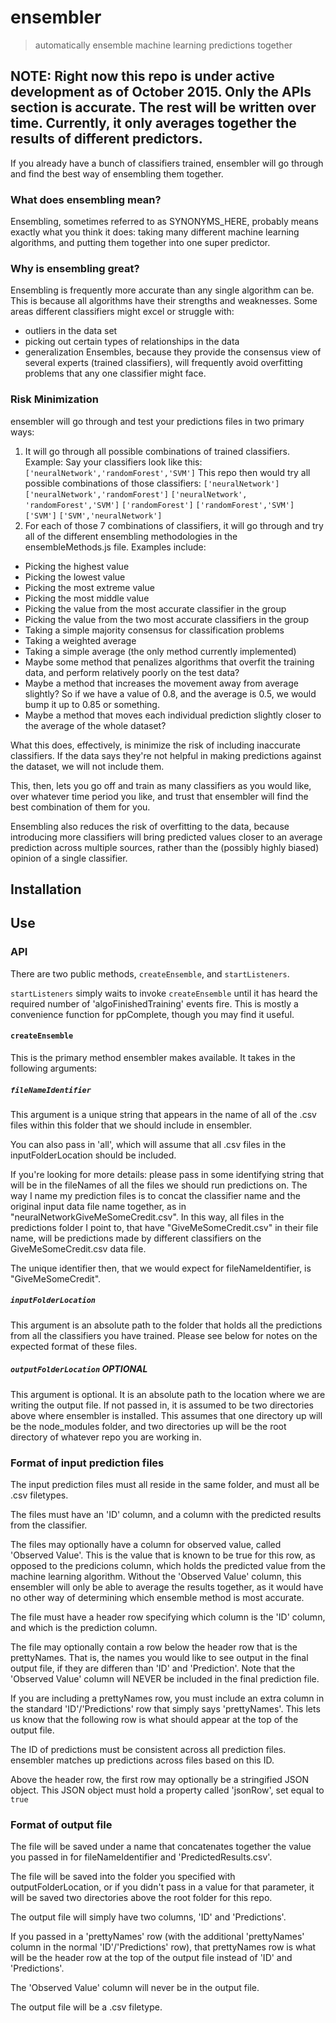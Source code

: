 # ensembler
> automatically ensemble machine learning predictions together

## NOTE: Right now this repo is under active development as of October 2015. Only the APIs section is accurate. The rest will be written over time. Currently, it only averages together the results of different predictors. 

If you already have a bunch of classifiers trained, ensembler will go through and find the best way of ensembling them together. 

### What does ensembling mean?
Ensembling, sometimes referred to as SYNONYMS_HERE, probably means exactly what you think it does: taking many different machine learning algorithms, and putting them together into one super predictor. 

### Why is ensembling great? 
Ensembling is frequently more accurate than any single algorithm can be. This is because all algorithms have their strengths and weaknesses. Some areas different classifiers might excel or struggle with:
  - outliers in the data set
  - picking out certain types of relationships in the data
  - generalization
Ensembles, because they provide the consensus view of several experts (trained classifiers), will frequently avoid overfitting problems that any one classifier might face. 

### Risk Minimization
ensembler will go through and test your predictions files in two primary ways:
1. It will go through all possible combinations of trained classifiers. 
  Example: Say your classifiers look like this: 
  `['neuralNetwork','randomForest','SVM']`
  This repo then would try all possible combinations of those classifiers:
  `['neuralNetwork']`  `['neuralNetwork','randomForest']` `['neuralNetwork', 'randomForest','SVM']`  `['randomForest']`  `['randomForest','SVM']` `['SVM']`  `['SVM','neuralNetwork']`
2. For each of those 7 combinations of classifiers, it will go through and try all of the different ensembling methodologies in the ensembleMethods.js file. 
  Examples include:
  - Picking the highest value
  - Picking the lowest value
  - Picking the most extreme value
  - Picking the most middle value
  - Picking the value from the most accurate classifier in the group
  - Picking the value from the two most accurate classifiers in the group
  - Taking a simple majority consensus for classification problems
  - Taking a weighted average
  - Taking a simple average (the only method currently implemented)
  - Maybe some method that penalizes algorithms that overfit the training data, and perform relatively poorly on the test data? 
  - Maybe a method that increases the movement away from average slightly? So if we have a value of 0.8, and the average is 0.5, we would bump it up to 0.85 or something. 
  - Maybe a method that moves each individual prediction slightly closer to the average of the whole dataset? 

What this does, effectively, is  minimize the risk of including inaccurate classifiers. If the data says they're not helpful in making predictions against the dataset, we will not include them. 

This, then, lets you go off and train as many classifiers as you would like, over whatever time period you like, and trust that ensembler will find the best combination of them for you. 

Ensembling also reduces the risk of overfitting to the data, because introducing more classifiers will bring predicted values closer to an average prediction across multiple sources, rather than the (possibly highly biased) opinion of a single classifier. 

## Installation


## Use


### API
There are two public methods, `createEnsemble`, and `startListeners`. 

`startListeners` simply waits to invoke `createEnsemble` until it has heard the required number of 'algoFinishedTraining' events fire. This is mostly a convenience function for ppComplete, though you may find it useful. 

#### `createEnsemble`
This is the primary method ensembler makes available. 
It takes in the following arguments:

##### `fileNameIdentifier`
This argument is a unique string that appears in the name of all of the .csv files within this folder that we should include in ensembler. 

You can also pass in 'all', which will assume that all .csv files in the inputFolderLocation should be included. 

  If you're looking for more details: please pass in some identifying string that will be in the fileNames of all the files we should run predictions on. The way I name my prediction files is to concat the classifier name and the original input data file name together, as in "neuralNetworkGiveMeSomeCredit.csv". In this way, all files in the predictions folder I point to, that have "GiveMeSomeCredit.csv" in their file name, will be predictions made by different classifiers on the GiveMeSomeCredit.csv data file. 

  The unique identifier then, that we would expect for fileNameIdentifier, is "GiveMeSomeCredit". 

##### `inputFolderLocation`
This argument is an absolute path to the folder that holds all the predictions from all the classifiers you have trained. Please see below for notes on the expected format of these files. 

##### `outputFolderLocation` OPTIONAL
This argument is optional. It is an absolute path to the location where we are writing the output file. If not passed in, it is assumed to be two directories above where ensembler is installed. This assumes that one directory up will be the node_modules folder, and two directories up will be the root directory of whatever repo you are working in. 



### Format of input prediction files
The input prediction files must all reside in the same folder, and must all be .csv filetypes. 

The files must have an 'ID' column, and a column with the predicted results from the classifier. 

The files may optionally have a column for observed value, called 'Observed Value'. This is the value that is known to be true for this row, as opposed to the predicions column, which holds the predicted value from the machine learning algorithm. Without the 'Observed Value' column, this ensembler will only be able to average the results together, as it would have no other way of determining which ensemble method is most accurate. 

The file must have a header row specifying which column is the 'ID' column, and which is the prediction column. 

The file may optionally contain a row below the header row that is the prettyNames. That is, the names you would like to see output in the final output file, if they are differen than 'ID' and 'Prediction'. Note that the 'Observed Value' column will NEVER be included in the final prediction file. 

If you are including a prettyNames row, you must include an extra column in the standard 'ID'/'Predictions' row that simply says 'prettyNames'. This lets us know that the following row is what should appear at the top of the output file. 

The ID of predictions must be consistent across all prediction files. ensembler matches up predictions across files based on this ID. 

Above the header row, the first row may optionally be a stringified JSON object. This JSON object must hold a property called 'jsonRow', set equal to `true`


### Format of output file
The file will be saved under a name that concatenates together the value you passed in for fileNameIdentifier and 'PredictedResults.csv'. 

The file will be saved into the folder you specified with outputFolderLocation, or if you didn't pass in a value for that parameter, it will be saved two directories above the root folder for this repo. 

The output file will simply have two columns, 'ID' and 'Predictions'. 

If you passed in a 'prettyNames' row (with the additional 'prettyNames' column in the normal 'ID'/'Predictions' row), that prettyNames row is what will be the header row at the top of the output file instead of 'ID' and 'Predictions'. 

The 'Observed Value' column will never be in the output file. 

The output file will be a .csv filetype. 


